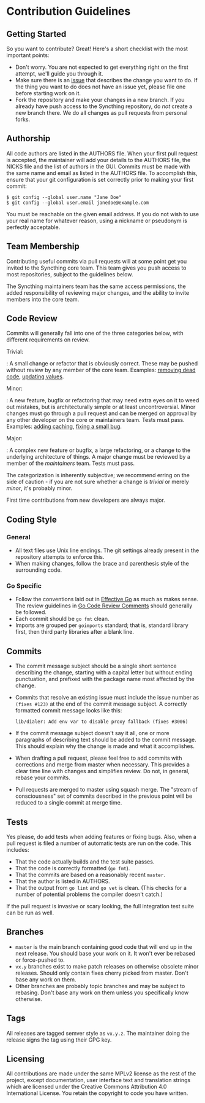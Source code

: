 Contribution Guidelines
=======================

Getting Started
---------------

So you want to contribute? Great! Here\'s a short checklist with the
most important points:

-   Don\'t worry. You are not expected to get everything right on the
    first attempt, we\'ll guide you through it.
-   Make sure there is an
    [issue](https://github.com/syncthing/syncthing/issues) that
    describes the change you want to do. If the thing you want to do
    does not have an issue yet, please file one before starting work on
    it.
-   Fork the repository and make your changes in a new branch. If you
    already have push access to the Syncthing repository, do *not*
    create a new branch there. We do all changes as pull requests from
    personal forks.

Authorship
----------

All code authors are listed in the AUTHORS file. When your first pull
request is accepted, the maintainer will add your details to the AUTHORS
file, the NICKS file and the list of authors in the GUI. Commits must be
made with the same name and email as listed in the AUTHORS file. To
accomplish this, ensure that your git configuration is set correctly
prior to making your first commit:

    $ git config --global user.name "Jane Doe"
    $ git config --global user.email janedoe@example.com

You must be reachable on the given email address. If you do not wish to
use your real name for whatever reason, using a nickname or pseudonym is
perfectly acceptable.

Team Membership
---------------

Contributing useful commits via pull requests will at some point get you
invited to the Syncthing core team. This team gives you push access to
most repositories, subject to the guidelines below.

The Syncthing maintainers team has the same access permissions, the
added responsibility of reviewing major changes, and the ability to
invite members into the core team.

Code Review
-----------

Commits will generally fall into one of the three categories below, with
different requirements on review.

Trivial:

:   A small change or refactor that is obviously correct. These may be
    pushed without review by any member of the core team. Examples:
    [removing dead
    code](https://github.com/syncthing/syncthing/commits/master),
    [updating
    values](https://github.com/syncthing/syncthing/commit/2aa028facb7ccbe48e85c8c444501cc3fb38ef24).

Minor:

:   A new feature, bugfix or refactoring that may need extra eyes on it
    to weed out mistakes, but is architecturally simple or at least
    uncontroversial. Minor changes must go through a pull request and
    can be merged on approval by any other developer on the core or
    maintainers team. Tests must pass. Examples: [adding
    caching](https://github.com/syncthing/syncthing/pull/2432/files),
    [fixing a small
    bug](https://github.com/syncthing/syncthing/pull/2406/files).

Major:

:   A complex new feature or bugfix, a large refactoring, or a change to
    the underlying architecture of things. A major change must be
    reviewed by a member of the *maintainers* team. Tests must pass.

The categorization is inherently subjective; we recommend erring on the
side of caution - if you are not sure whether a change is *trivial* or
merely *minor*, it\'s probably minor.

First time contributions from new developers are always major.

Coding Style
------------

### General

-   All text files use Unix line endings. The git settings already
    present in the repository attempts to enforce this.
-   When making changes, follow the brace and parenthesis style of the
    surrounding code.

### Go Specific

-   Follow the conventions laid out in [Effective
    Go](https://golang.org/doc/effective_go.html) as much as makes
    sense. The review guidelines in [Go Code Review
    Comments](https://github.com/golang/go/wiki/CodeReviewComments)
    should generally be followed.
-   Each commit should be `go fmt` clean.
-   Imports are grouped per `goimports` standard; that is, standard
    library first, then third party libraries after a blank line.

Commits
-------

-   The commit message subject should be a single short sentence
    describing the change, starting with a capital letter but without
    ending punctuation, and prefixed with the package name most affected
    by the change.
-   Commits that resolve an existing issue must include the issue number
    as `(fixes #123)` at the end of the commit message subject. A
    correctly formatted commit message looks like this:

        lib/dialer: Add env var to disable proxy fallback (fixes #3006)

-   If the commit message subject doesn\'t say it all, one or more
    paragraphs of describing text should be added to the commit message.
    This should explain why the change is made and what it accomplishes.
-   When drafting a pull request, please feel free to add commits with
    corrections and merge from master when necessary. This provides a
    clear time line with changes and simplifies review. Do not, in
    general, rebase your commits.
-   Pull requests are merged to master using squash merge. The \"stream
    of consciousness\" set of commits described in the previous point
    will be reduced to a single commit at merge time.

Tests
-----

Yes please, do add tests when adding features or fixing bugs. Also, when
a pull request is filed a number of automatic tests are run on the code.
This includes:

-   That the code actually builds and the test suite passes.
-   That the code is correctly formatted (`go fmt`).
-   That the commits are based on a reasonably recent `master`.
-   That the author is listed in AUTHORS.
-   That the output from `go lint` and `go vet` is clean. (This checks
    for a number of potential problems the compiler doesn\'t catch.)

If the pull request is invasive or scary looking, the full integration
test suite can be run as well.

Branches
--------

-   `master` is the main branch containing good code that will end up in
    the next release. You should base your work on it. It won\'t ever be
    rebased or force-pushed to.
-   `vx.y` branches exist to make patch releases on otherwise obsolete
    minor releases. Should only contain fixes cherry picked from master.
    Don\'t base any work on them.
-   Other branches are probably topic branches and may be subject to
    rebasing. Don\'t base any work on them unless you specifically know
    otherwise.

Tags
----

All releases are tagged semver style as `vx.y.z`. The maintainer doing
the release signs the tag using their GPG key.

Licensing
---------

All contributions are made under the same MPLv2 license as the rest of
the project, except documentation, user interface text and translation
strings which are licensed under the Creative Commons Attribution 4.0
International License. You retain the copyright to code you have
written.
